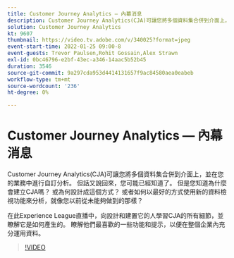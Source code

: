 ```yaml
---
title: Customer Journey Analytics — 內幕消息
description: Customer Journey Analytics(CJA)可讓您將多個資料集合併到介面上，並在您的業務中進行自訂分析。 但話又說回來，您可能已經知道了。 但是您知道為什麼會建立CJA嗎？ 或為何設計成這個方式？ 或者如何以最好的方式使用新的資料檢視功能來分析，就像您以前從未能夠做到的那樣？ 在此Experience League直播中，向設計和建置它的人學習CJA的所有細節，並瞭解它是如何產生的。 瞭解他們最喜歡的一些功能和提示，以便在整個企業內充分運用資料。
solution: Customer Journey Analytics
kt: 9607
thumbnail: https://video.tv.adobe.com/v/340025?format=jpeg
event-start-time: 2022-01-25 09:00-8
event-guests: Trevor Paulsen,Rohit Gossain,Alex Strawn
exl-id: 0bc46796-e2bf-43ec-a346-14aac5b52b45
duration: 3546
source-git-commit: 9a297cda953d4414131657f9ac84580aea0eabeb
workflow-type: tm+mt
source-wordcount: '236'
ht-degree: 0%

---
```


# Customer Journey Analytics — 內幕消息

Customer Journey Analytics(CJA)可讓您將多個資料集合併到介面上，並在您的業務中進行自訂分析。 但話又說回來，您可能已經知道了。 但是您知道為什麼會建立CJA嗎？ 或為何設計成這個方式？ 或者如何以最好的方式使用新的資料檢視功能來分析，就像您以前從未能夠做到的那樣？

在此Experience League直播中，向設計和建置它的人學習CJA的所有細節，並瞭解它是如何產生的。 瞭解他們最喜歡的一些功能和提示，以便在整個企業內充分運用資料。

>[!VIDEO](https://video.tv.adobe.com/v/340025/?quality=12&learn=on)
